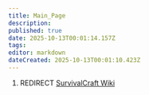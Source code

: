```yaml
---
title: Main_Page
description: 
published: true
date: 2025-10-13T00:01:14.157Z
tags: 
editor: markdown
dateCreated: 2025-10-13T00:01:10.423Z
---
```


1.  REDIRECT [SurvivalCraft Wiki](SurvivalCraft_Wiki "wikilink")